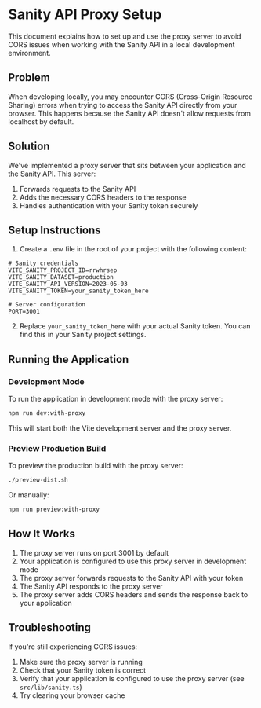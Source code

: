 # Sanity API Proxy Setup

This document explains how to set up and use the proxy server to avoid CORS issues when working with the Sanity API in a local development environment.

## Problem

When developing locally, you may encounter CORS (Cross-Origin Resource Sharing) errors when trying to access the Sanity API directly from your browser. This happens because the Sanity API doesn't allow requests from localhost by default.

## Solution

We've implemented a proxy server that sits between your application and the Sanity API. This server:

1. Forwards requests to the Sanity API
2. Adds the necessary CORS headers to the response
3. Handles authentication with your Sanity token securely

## Setup Instructions

1. Create a `.env` file in the root of your project with the following content:

```
# Sanity credentials
VITE_SANITY_PROJECT_ID=rrwhrsep
VITE_SANITY_DATASET=production
VITE_SANITY_API_VERSION=2023-05-03
VITE_SANITY_TOKEN=your_sanity_token_here

# Server configuration
PORT=3001
```

2. Replace `your_sanity_token_here` with your actual Sanity token. You can find this in your Sanity project settings.

## Running the Application

### Development Mode

To run the application in development mode with the proxy server:

```bash
npm run dev:with-proxy
```

This will start both the Vite development server and the proxy server.

### Preview Production Build

To preview the production build with the proxy server:

```bash
./preview-dist.sh
```

Or manually:

```bash
npm run preview:with-proxy
```

## How It Works

1. The proxy server runs on port 3001 by default
2. Your application is configured to use this proxy server in development mode
3. The proxy server forwards requests to the Sanity API with your token
4. The Sanity API responds to the proxy server
5. The proxy server adds CORS headers and sends the response back to your application

## Troubleshooting

If you're still experiencing CORS issues:

1. Make sure the proxy server is running
2. Check that your Sanity token is correct
3. Verify that your application is configured to use the proxy server (see `src/lib/sanity.ts`)
4. Try clearing your browser cache 